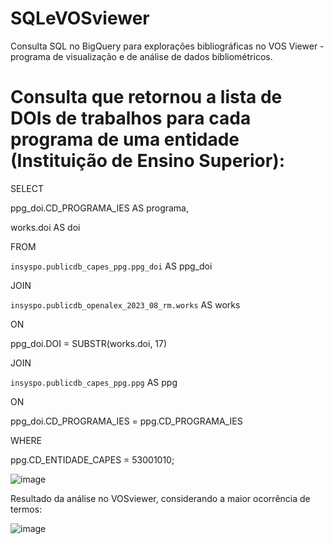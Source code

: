 # SQLeVOSviewer
Consulta SQL no BigQuery para explorações bibliográficas no VOS Viewer - programa de visualização e de análise de dados bibliométricos. 

# Consulta que retornou a lista de DOIs de trabalhos para cada programa de uma entidade (Instituição de Ensino Superior): 

SELECT

  ppg_doi.CD_PROGRAMA_IES AS programa,
  
  works.doi AS doi
  
FROM

  `insyspo.publicdb_capes_ppg.ppg_doi` AS ppg_doi
  
JOIN

  `insyspo.publicdb_openalex_2023_08_rm.works` AS works
  
ON

  ppg_doi.DOI = SUBSTR(works.doi, 17)
  
JOIN

  `insyspo.publicdb_capes_ppg.ppg` AS ppg
  
ON

  ppg_doi.CD_PROGRAMA_IES = ppg.CD_PROGRAMA_IES
  
WHERE

  ppg.CD_ENTIDADE_CAPES = 53001010;
  

![image](https://github.com/Saraiana/SQLeVOSviewer/assets/102194276/6504ff5a-5f2e-4493-bc94-8b64ea1fd945)

Resultado da análise no VOSviewer, considerando a maior ocorrência de termos: 

![image](https://github.com/Saraiana/SQLeVOSviewer/assets/102194276/2de44cf3-9951-4ed1-a2ee-a1a34503a0f4)




  
